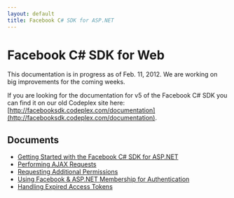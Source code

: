 ```yaml
---
layout: default
title: Facebook C# SDK for ASP.NET
---
```


# Facebook C# SDK for Web #

This documentation is in progress as of Feb. 11, 2012. We are working on big improvements for the coming weeks.

If you are looking for the documentation for v5 of the Facebook C# SDK you can find it on our old Codeplex site here: [http://facebooksdk.codeplex.com/documentation](http://facebooksdk.codeplex.com/documentation).

## Documents

* [Getting Started with the Facebook C# SDK for ASP.NET](/docs/web/getting-started.html)
* [Performing AJAX Requests](/docs/web/ajax-requests.html)
* [Requesting Additional Permissions](/docs/web/permissions.html)
* [Using Facebook & ASP.NET Membership for Authentication](/docs/web/using-aspnet-membership.html)
* [Handling Expired Access Tokens](/docs/web/handling-expired-access-tokens.html)